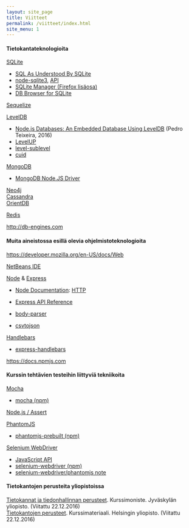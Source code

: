 ```yaml
---
layout: site_page
title: Viitteet
permalink: /viitteet/index.html 
site_menu: 1
---
```


#### Tietokantateknologioita

[SQLite][sqlite]  

* [SQL As Understood By SQLite](https://www.sqlite.org/lang.html)
* [node-sqlite3](https://github.com/mapbox/node-sqlite3), [API](https://github.com/mapbox/node-sqlite3/wiki/API)
* [SQLite Manager (Firefox lisäosa)](https://addons.mozilla.org/fi/firefox/addon/sqlite-manager/)
* [DB Browser for SQLite](http://sqlitebrowser.org)

[Sequelize][sequelize]

[LevelDB](http://leveldb.org)

* [Node.js Databases: An Embedded Database Using LevelDB](https://blog.yld.io/2016/10/24/node-js-databases-an-embedded-database-using-leveldb) (Pedro Teixeira, 2016)
* [LevelUP](https://github.com/Level/levelup/blob/master/README.md)
* [level-sublevel](https://github.com/dominictarr/level-sublevel/blob/master/README.md#level-sublevel)
* [cuid](https://github.com/ericelliott/cuid/blob/master/README.markdown#cuid)
  
[MongoDB][mongodb]  

* [MongoDB Node.JS Driver](http://mongodb.github.io/node-mongodb-native/)


[Neo4j][neo4j]  
[Cassandra][cassandra]  
[OrientDB][orientdb]  

[Redis][redis] 


<http://db-engines.com>

[sqlite]: https://www.sqlite.org
[sequelize]: http://www.sequelizejs.com

[redis]: https://redis.io
[mongodb]: https://www.mongodb.com
[neo4j]: https://neo4j.com
[cassandra]: http://cassandra.apache.org
[orientdb]: http://orientdb.com

#### Muita aineistossa esillä olevia ohjelmistoteknologioita

<https://developer.mozilla.org/en-US/docs/Web>


[NetBeans IDE][netbeans]  

[Node][node] & [Express][express]   

* [Node Documentation][node-doc]: [HTTP][node-http]
* [Express API Reference][express-api]

* [body-parser][body-parser]
* [csvtojson](https://www.npmjs.com/package/csvtojson)

[Handlebars][handlebars]
   
* [express-handlebars][express-handlebars]
   
   
[netbeans]: http://netbeans.org  
[node]: https://nodejs.org 
[node-http]: https://nodejs.org/dist/latest-v6.x/docs/api/http.html 
[node-doc]: https://nodejs.org/dist/latest-v6.x/docs/api/index.html
[express]: http://expressjs.com  
[express-api]: http://expressjs.com/en/4x/api.html
[body-parser]: https://www.npmjs.com/package/body-parser
[handlebars]: http://handlebarsjs.com
[express-handlebars]:https://github.com/ericf/express-handlebars

<https://docs.npmjs.com>

#### Kurssin tehtävien testeihin liittyviä tekniikoita

[Mocha](https://mochajs.org)

* [mocha (npm)](https://www.npmjs.com/package/mocha)

[Node.js / Assert](https://nodejs.org/dist/latest-v6.x/docs/api/assert.html)

[PhantomJS](http://phantomjs.org)

* [phantomjs-prebuilt (npm)](https://www.npmjs.com/package/phantomjs-prebuilt)

[Selenium WebDriver](http://www.seleniumhq.org/docs/03_webdriver.jsp)

* [JavaScript API](http://seleniumhq.github.io/selenium/docs/api/javascript/)
* [selenium-webdriver (npm)](https://www.npmjs.com/package/selenium-webdriver)
* [selenium-webdriver/phantomjs note](https://seleniumhq.github.io/selenium/docs/api/javascript/module/selenium-webdriver/phantomjs.html)

#### Tietokantojen perusteita yliopistoissa

[Tietokannat ja tiedonhallinnan perusteet][ITKA204]. 
Kurssimoniste. Jyväskylän yliopisto.
(Viitattu 22.12.2016)   
[Tietokantojen perusteet][581328].
Kurssimateriaali. Helsingin yliopisto.
(Viitattu 22.12.2016)

[ITKA204]: https://tim.jyu.fi/view/kurssit/tktl/itka204/kurssimoniste
[581328]: http://tietokantojen-perusteet.github.io

